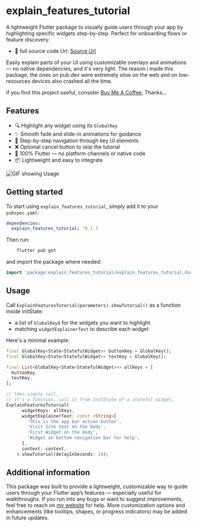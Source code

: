 <!--
This README describes the package. If you publish this package to pub.dev,
this README's contents appear on the landing page for your package.

For information about how to write a good package README, see the guide for
[writing package pages](https://dart.dev/tools/pub/writing-package-pages).

For general information about developing packages, see the Dart guide for
[creating packages](https://dart.dev/guides/libraries/create-packages)
and the Flutter guide for
[developing packages and plugins](https://flutter.dev/to/develop-packages).
-->

# explain_features_tutorial

A lightweight Flutter package to visually guide users through your app by highlighting specific widgets step-by-step. 
Perfect for onboarding flows or feature discovery.
- 🔗 full source code Url: [Source Url](https://king-kibugenza.web.app/explain_features_tutorial.html)

Easily explain parts of your UI using customizable overlays and animations — no native dependencies, and it's very light.
The reason i made this package, the ones on pub.dev were extremely slow on the web and on low-resources devices also crashed all the time.

if you find this project useful, consider [Buy Me A Coffee](https://coff.ee/kibugenza), Thanks...

## Features

- 🔍 Highlight any widget using its `GlobalKey`
- ✨ Smooth fade and slide-in animations for guidance
- 🧭 Step-by-step navigation through key UI elements
- ❌ Optional cancel button to skip the tutorial
- 🧱 100% Flutter — no platform channels or native code
- 📦 Lightweight and easy to integrate

![GIF showing Usage](https://firebasestorage.googleapis.com/v0/b/indrive-clone-520d9.appspot.com/o/explain_features_tutorial_v0.1.2.webp?alt=media&token=b242ce72-a589-4e1b-a70e-e8977f92e07f)


## Getting started

To start using `explain_features_tutorial`, simply add it to your `pubspec.yaml`:

```yaml
dependencies:
  explain_features_tutorial: ^0.1.7
```

Then run: 
```bash
    flutter pub get
```

and import the package where needed: 

```dart
import 'package:explain_features_tutorial/explain_features_tutorial.dart';
```

## Usage

Call `ExplainFeaturesTutorial(parameters).showTutorial()` as a function inside initState:

- a list of `GlobalKey`s for the widgets you want to highlight
- matching `widgetExplainerText` to describe each widget

Here's a minimal example:

```dart
final GlobalKey<State<StatefulWidget>> buttonKey = GlobalKey();
final GlobalKey<State<StatefulWidget>> textKey = GlobalKey();

final List<GlobalKey<State<StatefulWidget>>> allKeys = [
  buttonKey,
  textKey,
];

// then simply call, 
// it's a function, call it from InitState of a stateful widget, 
ExplainFeaturesTutorial(
      widgetKeys: allKeys,
      widgetExplainerText: const <String>[
        'This is the app bar action button',
        'Visit Site text on the body',
        'First Widget on the body',
        'Widget on bottom navigation bar for help',
      ],
      context: context,
    ).showTutorial(delayInSeconds: 10);
```

## Additional information

This package was built to provide a lightweight, customizable way to guide users through your Flutter app’s features — especially useful for walkthroughs.
If you run into any bugs or want to suggest improvements, feel free to reach on [my website](https://king-kibugenza.web.app/) for help.
More customization options and enhancements (like tooltips, shapes, or progress indicators) may be added in future updates.
